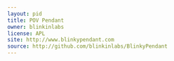 ```yaml
---
layout: pid
title: POV Pendant
owner: blinkinlabs
license: APL
site: http://www.blinkypendant.com
source: http://github.com/blinkinlabs/BlinkyPendant
---
```


